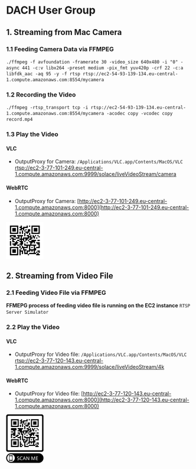 # DACH User Group
## 1. Streaming from Mac Camera
### 1.1 Feeding Camera Data via FFMPEG
```
./ffmpeg -f avfoundation -framerate 30 -video_size 640x480 -i "0" -async 441 -c:v libx264 -preset medium -pix_fmt yuv420p -crf 22 -c:a libfdk_aac -aq 95 -y -f rtsp rtsp://ec2-54-93-139-134.eu-central-1.compute.amazonaws.com:8554/mycamera
```
### 1.2 Recording the Video
```
./ffmpeg -rtsp_transport tcp -i rtsp://ec2-54-93-139-134.eu-central-1.compute.amazonaws.com:8554/mycamera -acodec copy -vcodec copy record.mp4
```
### 1.3 Play the Video
#### VLC
* OutputProxy for Camera: `/Applications/VLC.app/Contents/MacOS/VLC` [rtsp://ec2-3-77-101-249.eu-central-1.compute.amazonaws.com:9999/solace/liveVideoStream/camera](rtsp://ec2-3-77-101-249.eu-central-1.compute.amazonaws.com:9999/solace/liveVideoStream/camera)

#### WebRTC
* OutputProxy for Camera: [http://ec2-3-77-101-249.eu-central-1.compute.amazonaws.com:8000](http://ec2-3-77-101-249.eu-central-1.compute.amazonaws.com:8000)

<img src="pic/aws-outputProxy-camera-eu.png" width="20%" height="20%">

## 2. Streaming from Video File
### 2.1 Feeding Video File via FFMPEG
**FFMEPG process of feeding video file is running on the EC2 instance** `RTSP Server Simulator`
   
### 2.2 Play the Video
#### VLC
* OutputProxy for Video file: `/Applications/VLC.app/Contents/MacOS/VLC` [rtsp://ec2-3-77-120-143.eu-central-1.compute.amazonaws.com:9999/solace/liveVideoStream/4k](rtsp://ec2-3-77-120-143.eu-central-1.compute.amazonaws.com:9999/solace/liveVideoStream/4k)
  
#### WebRTC
* OutputProxy for Video file: [http://ec2-3-77-120-143.eu-central-1.compute.amazonaws.com:8000](http://ec2-3-77-120-143.eu-central-1.compute.amazonaws.com:8000)

<img src="pic/aws-outputProxy-videofile-eu.png" width="20%" height="20%">

